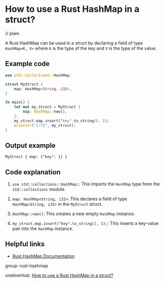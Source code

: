 # How to use a Rust HashMap in a struct?
// plain

A Rust HashMap can be used in a struct by declaring a field of type `HashMap<K, V>` where `K` is the type of the key and `V` is the type of the value.

## Example code

```rust
use std::collections::HashMap;

struct MyStruct {
    map: HashMap<String, i32>,
}

fn main() {
    let mut my_struct = MyStruct {
        map: HashMap::new(),
    };
    my_struct.map.insert("key".to_string(), 1);
    println!("{:?}", my_struct);
}
```

## Output example

```
MyStruct { map: {"key": 1} }
```

## Code explanation


1. `use std::collections::HashMap;`: This imports the `HashMap` type from the `std::collections` module.

2. `map: HashMap<String, i32>`: This declares a field of type `HashMap<String, i32>` in the `MyStruct` struct.

3. `HashMap::new()`: This creates a new empty `HashMap` instance.

4. `my_struct.map.insert("key".to_string(), 1);`: This inserts a key-value pair into the `HashMap` instance.

## Helpful links

- [Rust HashMap Documentation](https://doc.rust-lang.org/std/collections/struct.HashMap.html)

group: rust-hashmap

onelinerhub: [How to use a Rust HashMap in a struct?](https://onelinerhub.com/rust/how-to-use-a-rust-hashmap-in-a-struct)